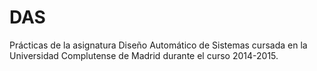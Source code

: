 # DAS
Prácticas de la asignatura Diseño Automático de Sistemas cursada en la Universidad Complutense de Madrid durante el curso 2014-2015.
